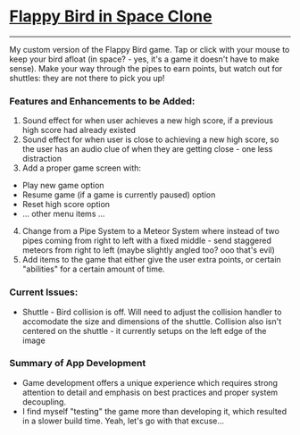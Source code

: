 # [Flappy Bird in Space Clone](http://wattersnathen.github.io/FlappyBirdClone/)
---

My custom version of the Flappy Bird game. Tap or click with your mouse to keep your bird afloat (in space? - yes, it's a game it doesn't have to make sense). Make your way through the pipes to earn points, but watch out for shuttles: they are not there to pick you up!

### Features and Enhancements to be Added:

1. Sound effect for when user achieves a new high score, if a previous high score had already existed
2. Sound effect for when user is close to achieving a new high score, so the user has an audio clue of when they are getting close - one less distraction
3. Add a proper game screen with:
  * Play new game option
  * Resume game (if a game is currently paused) option
  * Reset high score option
  * ... other menu items ...
4. Change from a Pipe System to a Meteor System where instead of two pipes coming from right to left with a fixed middle - send staggered meteors from right to left (maybe slightly angled too? ooo that's evil)
5. Add items to the game that either give the user extra points, or certain "abilities" for a certain amount of time.

### Current Issues:

* Shuttle - Bird collision is off. Will need to adjust the collision handler to accomodate the size and dimensions of the shuttle. Collision also isn't centered on the shuttle - it currently setups on the left edge of the image

### Summary of App Development

* Game development offers a unique experience which requires strong attention to detail and emphasis on best practices and proper system decoupling. 
* I find myself "testing" the game more than developing it, which resulted in a slower build time. Yeah, let's go with that excuse...